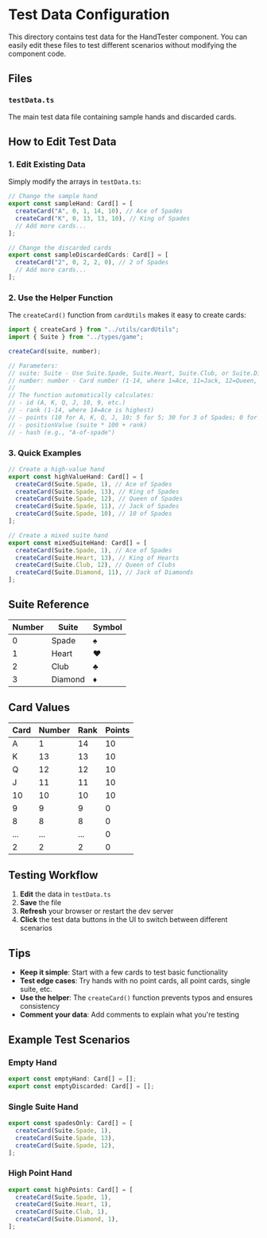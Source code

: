 # Test Data Configuration

This directory contains test data for the HandTester component. You can easily edit these files to test different scenarios without modifying the component code.

## Files

### `testData.ts`

The main test data file containing sample hands and discarded cards.

## How to Edit Test Data

### 1. **Edit Existing Data**

Simply modify the arrays in `testData.ts`:

```typescript
// Change the sample hand
export const sampleHand: Card[] = [
  createCard("A", 0, 1, 14, 10), // Ace of Spades
  createCard("K", 0, 13, 13, 10), // King of Spades
  // Add more cards...
];

// Change the discarded cards
export const sampleDiscardedCards: Card[] = [
  createCard("2", 0, 2, 2, 0), // 2 of Spades
  // Add more cards...
];
```

### 2. **Use the Helper Function**

The `createCard()` function from `cardUtils` makes it easy to create cards:

```typescript
import { createCard } from "../utils/cardUtils";
import { Suite } from "../types/game";

createCard(suite, number);

// Parameters:
// suite: Suite - Use Suite.Spade, Suite.Heart, Suite.Club, or Suite.Diamond
// number: number - Card number (1-14, where 1=Ace, 11=Jack, 12=Queen, 13=King)
//
// The function automatically calculates:
// - id (A, K, Q, J, 10, 9, etc.)
// - rank (1-14, where 14=Ace is highest)
// - points (10 for A, K, Q, J, 10; 5 for 5; 30 for 3 of Spades; 0 for others)
// - positionValue (suite * 100 + rank)
// - hash (e.g., "A-of-spade")
```

### 3. **Quick Examples**

```typescript
// Create a high-value hand
export const highValueHand: Card[] = [
  createCard(Suite.Spade, 1), // Ace of Spades
  createCard(Suite.Spade, 13), // King of Spades
  createCard(Suite.Spade, 12), // Queen of Spades
  createCard(Suite.Spade, 11), // Jack of Spades
  createCard(Suite.Spade, 10), // 10 of Spades
];

// Create a mixed suite hand
export const mixedSuiteHand: Card[] = [
  createCard(Suite.Spade, 1), // Ace of Spades
  createCard(Suite.Heart, 13), // King of Hearts
  createCard(Suite.Club, 12), // Queen of Clubs
  createCard(Suite.Diamond, 11), // Jack of Diamonds
];
```

## Suite Reference

| Number | Suite   | Symbol |
| ------ | ------- | ------ |
| 0      | Spade   | ♠     |
| 1      | Heart   | ♥     |
| 2      | Club    | ♣     |
| 3      | Diamond | ♦     |

## Card Values

| Card | Number | Rank | Points |
| ---- | ------ | ---- | ------ |
| A    | 1      | 14   | 10     |
| K    | 13     | 13   | 10     |
| Q    | 12     | 12   | 10     |
| J    | 11     | 11   | 10     |
| 10   | 10     | 10   | 10     |
| 9    | 9      | 9    | 0      |
| 8    | 8      | 8    | 0      |
| ...  | ...    | ...  | 0      |
| 2    | 2      | 2    | 0      |

## Testing Workflow

1. **Edit** the data in `testData.ts`
2. **Save** the file
3. **Refresh** your browser or restart the dev server
4. **Click** the test data buttons in the UI to switch between different scenarios

## Tips

- **Keep it simple**: Start with a few cards to test basic functionality
- **Test edge cases**: Try hands with no point cards, all point cards, single suite, etc.
- **Use the helper**: The `createCard()` function prevents typos and ensures consistency
- **Comment your data**: Add comments to explain what you're testing

## Example Test Scenarios

### Empty Hand

```typescript
export const emptyHand: Card[] = [];
export const emptyDiscarded: Card[] = [];
```

### Single Suite Hand

```typescript
export const spadesOnly: Card[] = [
  createCard(Suite.Spade, 1),
  createCard(Suite.Spade, 13),
  createCard(Suite.Spade, 12),
];
```

### High Point Hand

```typescript
export const highPoints: Card[] = [
  createCard(Suite.Spade, 1),
  createCard(Suite.Heart, 1),
  createCard(Suite.Club, 1),
  createCard(Suite.Diamond, 1),
];
```
